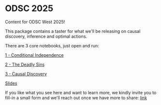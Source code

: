 # ODSC 2025

Content for ODSC West 2025!

This package contains a taster for what we'll be releasing on causal discovery, inference and optimal actions.

There are 3 core notebooks, just open and run:

[1 - Conditional Independence](https://colab.research.google.com/drive/1enDzVY6V6H1hDRJjFZhnyAAXVaVLmENW?usp=sharing)

[2 - The Deadly Sins](https://colab.research.google.com/drive/1G38hQlanyhbzkTUQtuKB0ezLmleEnDfP?usp=sharing)

[3 - Causal Discovery](https://colab.research.google.com/drive/1XDjBLoGne_392O9Fvxe4_4bti_WjOSKP?usp=sharing)

[Slides](https://docs.google.com/presentation/d/1NEBi568oSgTPIUAu7oG1MjLxLC1ocT1aix-N_L05j8Y/edit?usp=sharing)

If you like what you see here and want to learn more, we kindly invite you to fill-in a small form and we'll reach out once we have more to share: [link](https://forms.gle/YWrj7WEepHDjTYJRA)

